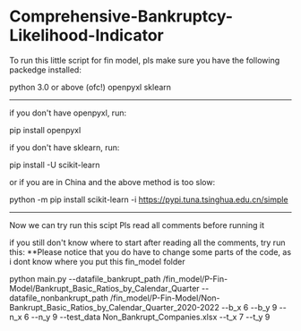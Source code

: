 # Comprehensive-Bankruptcy-Likelihood-Indicator

To run this little script for fin model, pls make sure you have the following packedge installed:

python 3.0 or above (ofc!)
openpyxl
sklearn

***************************************************************************************************

if you don't have openpyxl, run:

 pip install openpyxl

if you don't have sklearn, run:

 pip install -U scikit-learn  

or if you are in China and the above method is too slow:

 python -m pip install scikit-learn  -i https://pypi.tuna.tsinghua.edu.cn/simple

***************************************************************************************************

Now we can try run this scipt
Pls read all comments before running it

if you still don't know where to start after reading all the comments, try run this:
**Please notice that you do have to change some parts of the code, as i dont know where you put this fin_model folder

>>>
python main.py --datafile_bankrupt_path  <the path you put fin_model folder>/fin_model/P-Fin-Model/Bankrupt_Basic_Ratios_by_Calendar_Quarter --datafile_nonbankrupt_path <the path you put fin_model folder>/fin_model/P-Fin-Model/Non-Bankrupt_Basic_Ratios_by_Calendar_Quarter_2020-2022 --b_x 6 --b_y 9 --n_x 6 --n_y 9 --test_data Non_Bankrupt_Companies.xlsx --t_x 7 --t_y 9
